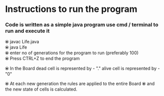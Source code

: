 
# Instructions to run the program

### Code is written as a simple java program use cmd / terminal to run and execute it
⦿ javac Life.java <br>
⦿ java Life <br>
⦿ enter no of generations for the program to run (preferably 100) <br>
⦿ Press CTRL+Z to end the program <br>

⦿ In the Board dead cell is represented by -  "."
               alive cell is represented by -  "0"
   
⦿ At each new generation the rules are applied to the entire Board 
⦿ and the new state of cells is calculated.